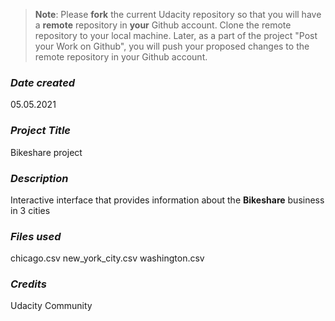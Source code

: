 >**Note**: Please **fork** the current Udacity repository so that you will have a **remote** repository in **your** Github account. Clone the remote repository to your local machine. Later, as a part of the project "Post your Work on Github", you will push your proposed changes to the remote repository in your Github account.

### *Date created*
05.05.2021

### *Project Title*
Bikeshare project

### *Description*
Interactive interface that provides information about the **Bikeshare** business in 3 cities

### *Files used*
chicago.csv
new_york_city.csv
washington.csv

### *Credits*
Udacity Community
